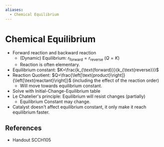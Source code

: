 ```yaml
---
aliases:
  - Chemical Equilibrium
---
```


# Chemical Equilibrium

- Forward reaction and backward reaction
  - (Dynamic) Equilibrium: $r_{\text{forward}}=r_{\text{reverse}}$ ($Q=K$)
  - Reaction is often elementary.
- Equilibrium constant: $K=\frac{k_{\text{forward}}}{k_{\text{reverse}}}$
- Reaction Quotient: $Q=\frac{\left[\text{product}\right]}{\left[\text{reactant}\right]}$ (including the effect of the reaction order)
  - Will move towards equilibrium constant.
- Solve with Initial-Change-Equilibrium table
- Le Chatelier's principle: Equilibrium will resist changes (partially)
  - Equilibrium Constant may change.
- Catalyst doesn't affect equilibrium constant, it only make it reach equilibrium faster.

## References

- Handout SCCH105
